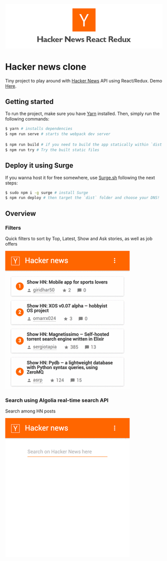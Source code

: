 ![HN clone](images/header.png)

# Hacker news clone

Tiny project to play around with [Hacker News](http://news.ycombinator.com) API using React/Redux. Demo [Here](https://hacker-news-react-redux.surge.sh/).

## Getting started

To run the project, make sure you have [Yarn](https://yarnpkg.com) installed. Then, simply run the following commands:

```bash
$ yarn # installs dependencies
$ npm run serve # starts the webpack dev server

$ npm run build # if you need to build the app statically within `dist` folder
$ npm run try # Try the built static files
```

## Deploy it using Surge

If you wanna host it for free somewhere, use [Surge.sh](http://surge.sh/) following the next steps:

```bash
$ sudo npm i -g surge # install Surge
$ npm run deploy # then target the `dist` folder and choose your DNS!
```

## Overview

### Filters

Quick filters to sort by Top, Latest, Show and Ask stories, as well as job offers

![HN clone](images/hn_show.gif)

### Search using Algolia real-time search API

Search among HN posts

![HN clone](images/hn_search.gif)
